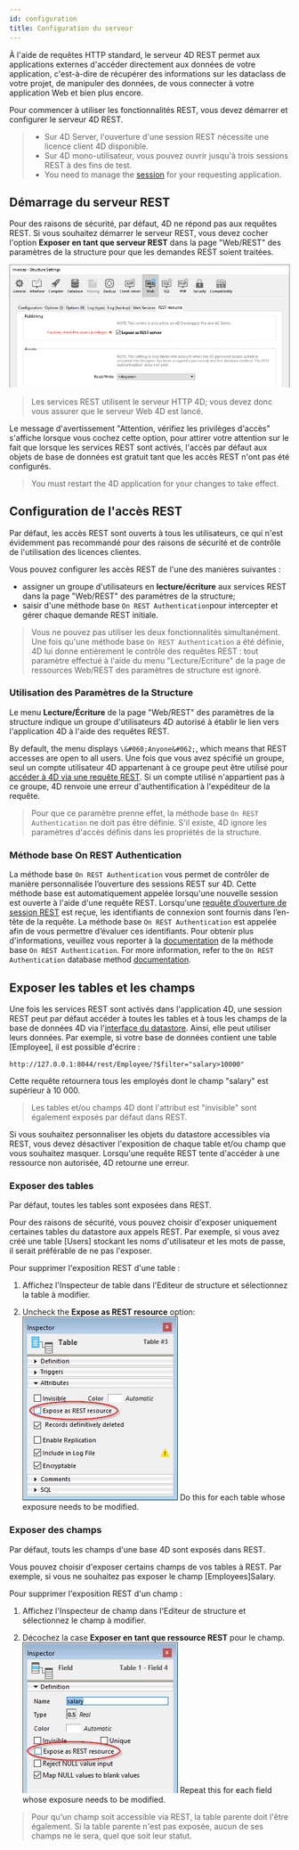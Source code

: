 ```yaml
---
id: configuration
title: Configuration du serveur
---
```


À l'aide de requêtes HTTP standard, le serveur 4D REST permet aux applications externes d'accéder directement aux données de votre application, c'est-à-dire de récupérer des informations sur les dataclass de votre projet, de manipuler des données, de vous connecter à votre application Web et bien plus encore.

Pour commencer à utiliser les fonctionnalités REST, vous devez démarrer et configurer le serveur 4D REST.

> - Sur 4D Server, l'ouverture d'une session REST nécessite une licence client 4D disponible.<br/>
> - Sur 4D mono-utilisateur, vous pouvez ouvrir jusqu'à trois sessions REST à des fins de test.
> - You need to manage the [session](authUsers.md) for your requesting application.

## Démarrage du serveur REST

Pour des raisons de sécurité, par défaut, 4D ne répond pas aux requêtes REST. Si vous souhaitez démarrer le serveur REST, vous devez cocher l'option **Exposer en tant que serveur REST** dans la page "Web/REST" des paramètres de la structure pour que les demandes REST soient traitées.

![alt-text](../assets/en/REST/Settings.png)

> Les services REST utilisent le serveur HTTP 4D; vous devez donc vous assurer que le serveur Web 4D est lancé.

Le message d'avertissement "Attention, vérifiez les privilèges d'accès" s'affiche lorsque vous cochez cette option, pour attirer votre attention sur le fait que lorsque les services REST sont activés, l'accès par défaut aux objets de base de données est gratuit tant que les accès REST n'ont pas été configurés.

> You must restart the 4D application for your changes to take effect.

## Configuration de l'accès REST

Par défaut, les accès REST sont ouverts à tous les utilisateurs, ce qui n'est évidemment pas recommandé pour des raisons de sécurité et de contrôle de l'utilisation des licences clientes.

Vous pouvez configurer les accès REST de l'une des manières suivantes :

- assigner un groupe d'utilisateurs en **lecture/écriture** aux services REST dans la page "Web/REST" des paramètres de la structure;
- saisir d'une méthode base `On REST Authentication`pour intercepter et gérer chaque demande REST initiale.

> Vous ne pouvez pas utiliser les deux fonctionnalités simultanément. Une fois qu'une méthode base `On REST Authentication` a été définie, 4D lui donne entièrement le contrôle des requêtes REST : tout paramètre effectué à l'aide du menu "Lecture/Ecriture" de la page de ressources Web/REST des paramètres de structure est ignoré.

### Utilisation des Paramètres de la Structure

Le menu **Lecture/Écriture** de la page "Web/REST" des paramètres de la structure indique un groupe d'utilisateurs 4D autorisé à établir le lien vers l'application 4D à l'aide des requêtes REST.

By default, the menu displays `\&#060;Anyone&#062;`, which means that REST accesses are open to all users. Une fois que vous avez spécifié un groupe, seul un compte utilisateur 4D appartenant à ce groupe peut être utilisé pour [accéder à 4D via une requête REST](authUsers.md). Si un compte utilisé n'appartient pas à ce groupe, 4D renvoie une erreur d'authentification à l'expéditeur de la requête.

> Pour que ce paramètre prenne effet, la méthode base `On REST Authentication` ne doit pas être définie. S'il existe, 4D ignore les paramètres d'accès définis dans les propriétés de la structure.

### Méthode base On REST Authentication

La méthode base `On REST Authentication` vous permet de contrôler de manière personnalisée l’ouverture des sessions REST sur 4D. Cette méthode base est automatiquement appelée lorsqu'une nouvelle session est ouverte à l'aide d'une requête REST. Lorsqu'une [requête d’ouverture de session REST](authUsers.md) est reçue, les identifiants de connexion sont fournis dans l’en-tête de la requête. La méthode base `On REST Authentication` est appelée afin de vous permettre d’évaluer ces identifiants. Pour obtenir plus d'informations, veuillez vous reporter à la [documentation](https://doc.4d.com/4Dv18/4D/18/On-REST-Authentication-database-method.301-4505004.fe.html) de la méthode base `On REST Authentication`. For more information, refer to the `On REST Authentication` database method [documentation](https://doc.4d.com/4Dv18/4D/18/On-REST-Authentication-database-method.301-4505004.en.html).

## Exposer les tables et les champs

Une fois les services REST sont activés dans l'application 4D, une session REST peut par défaut accéder à toutes les tables et à tous les champs de la base de données 4D via l'[interface du datastore](ORDA/dsMapping.md#datastore). Ainsi, elle peut utiliser leurs données. Par exemple, si votre base de données contient une table [Employee], il est possible d'écrire :

```
http://127.0.0.1:8044/rest/Employee/?$filter="salary>10000"

```

Cette requête retournera tous les employés dont le champ "salary" est supérieur à 10 000.

> Les tables et/ou champs 4D dont l'attribut est "invisible" sont également exposés par défaut dans REST.

Si vous souhaitez personnaliser les objets du datastore accessibles via REST, vous devez désactiver l'exposition de chaque table et/ou champ que vous souhaitez masquer. Lorsqu'une requête REST tente d'accéder à une ressource non autorisée, 4D retourne une erreur.

### Exposer des tables

Par défaut, toutes les tables sont exposées dans REST.

Pour des raisons de sécurité, vous pouvez choisir d'exposer uniquement certaines tables du datastore aux appels REST. Par exemple, si vous avez créé une table [Users] stockant les noms d'utilisateur et les mots de passe, il serait préférable de ne pas l'exposer.

Pour supprimer l'exposition REST d'une table :

1. Affichez l'Inspecteur de table dans l'Editeur de structure et sélectionnez la table à modifier.

2. Uncheck the **Expose as REST resource** option: ![alt-text](../assets/en/REST/table.png) Do this for each table whose exposure needs to be modified.

### Exposer des champs

Par défaut, touts les champs d'une base 4D sont exposés dans REST.

Vous pouvez choisir d'exposer certains champs de vos tables à REST. Par exemple, si vous ne souhaitez pas exposer le champ [Employees]Salary.

Pour supprimer l'exposition REST d'un champ :

1. Affichez l'Inspecteur de champ dans l'Editeur de structure et sélectionnez le champ à modifier.

2. Décochez la case **Exposer en tant que ressource REST** pour le champ. ![alt-text](../assets/en/REST/field.png) Repeat this for each field whose exposure needs to be modified.

> Pour qu'un champ soit accessible via REST, la table parente doit l'être également. Si la table parente n'est pas exposée, aucun de ses champs ne le sera, quel que soit leur statut.

